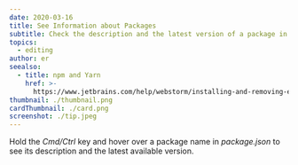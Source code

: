 ```yaml
---
date: 2020-03-16
title: See Information about Packages
subtitle: Check the description and the latest version of a package in package.json.
topics:
  - editing
author: er
seealso:
  - title: npm and Yarn
    href: >-
      https://www.jetbrains.com/help/webstorm/installing-and-removing-external-software-using-node-package-manager.html
thumbnail: ./thumbnail.png
cardThumbnail: ./card.png
screenshot: ./tip.jpeg
---
```

Hold the *Cmd/Ctrl* key and hover over a package name in *package.json* to 
see its description and the latest available version.
